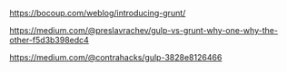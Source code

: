 https://bocoup.com/weblog/introducing-grunt/

https://medium.com/@preslavrachev/gulp-vs-grunt-why-one-why-the-other-f5d3b398edc4

https://medium.com/@contrahacks/gulp-3828e8126466
